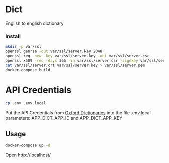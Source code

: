 # Dict

English to english dictionary

### Install

```bash
mkdir -p var/ssl
openssl genrsa -out var/ssl/server.key 2048
openssl req -new -key var/ssl/server.key -out var/ssl/server.csr
openssl x509 -req -days 365 -in var/ssl/server.csr -signkey var/ssl/server.key -out var/ssl/server.crt
cat var/ssl/server.crt var/ssl/server.key > var/ssl/server.pem
docker-compose build
```

# API Credentials

```bash
cp .env .env.local
```
Put the API Credentials from [Oxford Dictionaries](https://developer.oxforddictionaries.com/) into the file .env.local parameters: APP_DICT_APP_ID and APP_DICT_APP_KEY

## Usage

```bash
docker-compose up -d
```

Open [http://localhost/](http://localhost/)
